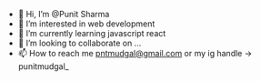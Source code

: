 - 👋 Hi, I’m @Punit Sharma
- 👀 I’m interested in web development
- 🌱 I’m currently learning javascript react
- 💞️ I’m looking to collaborate on ...
- 📫 How to reach me pntmudgal@gmail.com or my ig handle -> punitmudgal_

<!---
PunitMudgal/PunitMudgal is a ✨ special ✨ repository because its `README.md` (this file) appears on your GitHub profile.
You can click the Preview link to take a look at your changes.
--->
